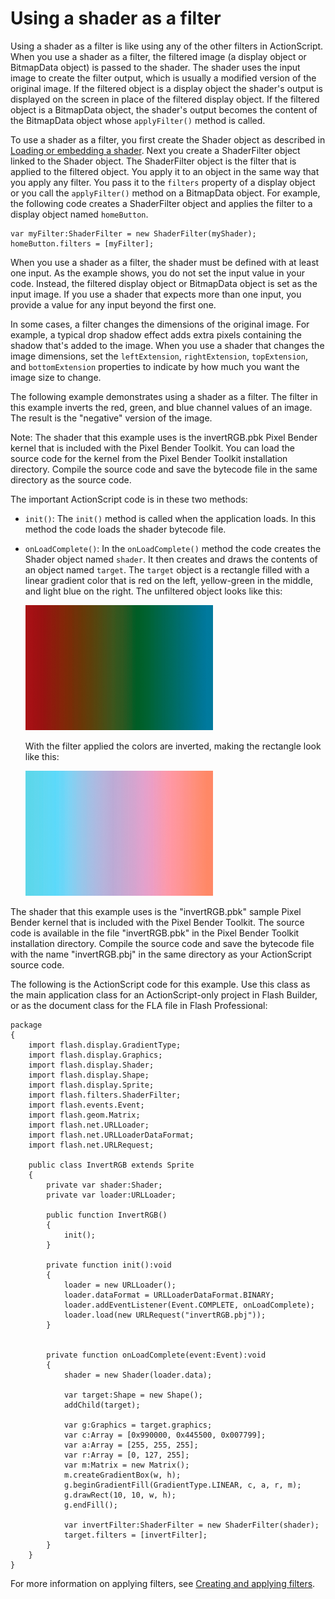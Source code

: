 # Using a shader as a filter

Using a shader as a filter is like using any of the other filters in
ActionScript. When you use a shader as a filter, the filtered image (a display
object or BitmapData object) is passed to the shader. The shader uses the input
image to create the filter output, which is usually a modified version of the
original image. If the filtered object is a display object the shader's output
is displayed on the screen in place of the filtered display object. If the
filtered object is a BitmapData object, the shader's output becomes the content
of the BitmapData object whose `applyFilter()` method is called.

To use a shader as a filter, you first create the Shader object as described in
[Loading or embedding a shader](./loading-or-embedding-a-shader.md). Next you
create a ShaderFilter object linked to the Shader object. The ShaderFilter
object is the filter that is applied to the filtered object. You apply it to an
object in the same way that you apply any filter. You pass it to the `filters`
property of a display object or you call the `applyFilter()` method on a
BitmapData object. For example, the following code creates a ShaderFilter object
and applies the filter to a display object named `homeButton`.

```
var myFilter:ShaderFilter = new ShaderFilter(myShader);
homeButton.filters = [myFilter];
```

When you use a shader as a filter, the shader must be defined with at least one
input. As the example shows, you do not set the input value in your code.
Instead, the filtered display object or BitmapData object is set as the input
image. If you use a shader that expects more than one input, you provide a value
for any input beyond the first one.

In some cases, a filter changes the dimensions of the original image. For
example, a typical drop shadow effect adds extra pixels containing the shadow
that's added to the image. When you use a shader that changes the image
dimensions, set the `leftExtension`, `rightExtension`, `topExtension`, and
`bottomExtension` properties to indicate by how much you want the image size to
change.

The following example demonstrates using a shader as a filter. The filter in
this example inverts the red, green, and blue channel values of an image. The
result is the "negative" version of the image.

Note: The shader that this example uses is the invertRGB.pbk Pixel Bender kernel
that is included with the Pixel Bender Toolkit. You can load the source code for
the kernel from the Pixel Bender Toolkit installation directory. Compile the
source code and save the bytecode file in the same directory as the source code.

The important ActionScript code is in these two methods:

- `init()`: The `init()` method is called when the application loads. In this
  method the code loads the shader bytecode file.

- `onLoadComplete()`: In the `onLoadComplete()` method the code creates the
  Shader object named `shader`. It then creates and draws the contents of an
  object named `target`. The `target` object is a rectangle filled with a linear
  gradient color that is red on the left, yellow-green in the middle, and light
  blue on the right. The unfiltered object looks like this:

  ![](../../img/sb_filter_before.png)

  With the filter applied the colors are inverted, making the rectangle look
  like this:

  ![](../../img/sb_filter_after.png)

The shader that this example uses is the "invertRGB.pbk" sample Pixel Bender
kernel that is included with the Pixel Bender Toolkit. The source code is
available in the file "invertRGB.pbk" in the Pixel Bender Toolkit installation
directory. Compile the source code and save the bytecode file with the name
"invertRGB.pbj" in the same directory as your ActionScript source code.

The following is the ActionScript code for this example. Use this class as the
main application class for an ActionScript-only project in Flash Builder, or as
the document class for the FLA file in Flash Professional:

```
package
{
    import flash.display.GradientType;
    import flash.display.Graphics;
    import flash.display.Shader;
    import flash.display.Shape;
    import flash.display.Sprite;
    import flash.filters.ShaderFilter;
    import flash.events.Event;
    import flash.geom.Matrix;
    import flash.net.URLLoader;
    import flash.net.URLLoaderDataFormat;
    import flash.net.URLRequest;

    public class InvertRGB extends Sprite
    {
        private var shader:Shader;
        private var loader:URLLoader;

        public function InvertRGB()
        {
            init();
        }

        private function init():void
        {
            loader = new URLLoader();
            loader.dataFormat = URLLoaderDataFormat.BINARY;
            loader.addEventListener(Event.COMPLETE, onLoadComplete);
            loader.load(new URLRequest("invertRGB.pbj"));
        }


        private function onLoadComplete(event:Event):void
        {
            shader = new Shader(loader.data);

            var target:Shape = new Shape();
            addChild(target);

            var g:Graphics = target.graphics;
            var c:Array = [0x990000, 0x445500, 0x007799];
            var a:Array = [255, 255, 255];
            var r:Array = [0, 127, 255];
            var m:Matrix = new Matrix();
            m.createGradientBox(w, h);
            g.beginGradientFill(GradientType.LINEAR, c, a, r, m);
            g.drawRect(10, 10, w, h);
            g.endFill();

            var invertFilter:ShaderFilter = new ShaderFilter(shader);
            target.filters = [invertFilter];
        }
    }
}
```

For more information on applying filters, see
[Creating and applying filters](../filtering-display-objects/creating-and-applying-filters.md).
